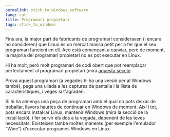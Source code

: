 ```yaml
---
permalink: stick_to_windows_software
lang: cat
title: Programari propietari
tags: stick_to_windows
---
```


Fins ara, la major part de fabricants de programari consideraven (i 
encara ho consideren) que Linux és un mercat massa petit per a fer que 
el seu programari funcioni en ell. Açò està començant a canviar, però de 
moment, la majoria del programari propietari no es pot executar en 
Linux.

Hi ha molt, però molt programari de codi obert que pot reemplaçar 
perfectament al programari propietari (mira <a 
href="/items/warez/index_cat.php">aquesta secció</a>

Prova aquest programari (a vegades hi ha una versió per al Windows 
també), pega una ullada a les captures de pantalla i la llista de 
característiques, i veges si t'agraden.

Si hi ha almenys una peça de programari amb el qual no pots deixar de 
treballar, llavors hauries de continuar en Windows de moment. Així i 
tot, pots encara instal·lar Linux, mantenir Windows (mira la secció de 
la instal·lació), i fer servir els dos a la vegada, depenent de les 
teves necessitats. Existeixen també moltes maneres (per exemple 
l'emulador “Wine”) d'executar programes Windows en Linux.

